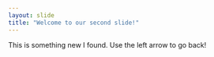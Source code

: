```yaml
---
layout: slide
title: "Welcome to our second slide!"
---
```

This is something new I found.
Use the left arrow to go back!
